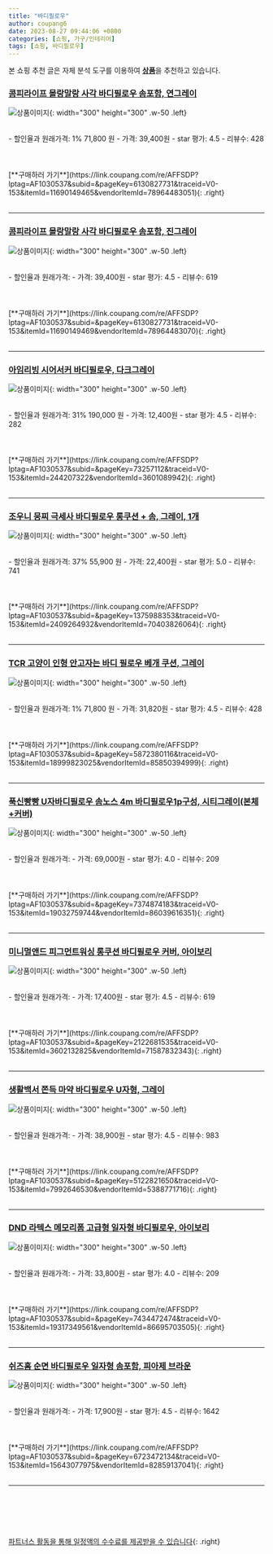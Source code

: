```yaml
---
title: "바디필로우"
author: coupang6
date: 2023-08-27 09:44:06 +0800
categories: [쇼핑, 가구/인테리어]
tags: [쇼핑, 바디필로우]
---
```


본 쇼핑 추천 글은 자체 분석 도구를 이용하여 [**상품**](https://link.coupang.com/a/bao1ui)을 추천하고 있습니다.

### [콤피라이프 몰랑말랑 사각 바디필로우 솜포함, 연그레이](https://link.coupang.com/re/AFFSDP?lptag=AF1030537&subid=&pageKey=6130827731&traceid=V0-153&itemId=11690149465&vendorItemId=78964483051)

![상품이미지](https://thumbnail7.coupangcdn.com/thumbnails/remote/230x230ex/image/retail/images/2021/10/18/10/8/8a21e681-1084-48c5-8578-7ec85fa70669.jpg){: width="300" height="300" .w-50 .left}


<br>
- 할인율과 원래가격: 1%  71,800   원
- 가격: 39,400원
- star 평가: 4.5
- 리뷰수: 428
<br>
<br>
<br>
<br>
[**구매하러 가기**](https://link.coupang.com/re/AFFSDP?lptag=AF1030537&subid=&pageKey=6130827731&traceid=V0-153&itemId=11690149465&vendorItemId=78964483051){: .right}
<br>
<br>

---

### [콤피라이프 몰랑말랑 사각 바디필로우 솜포함, 진그레이](https://link.coupang.com/re/AFFSDP?lptag=AF1030537&subid=&pageKey=6130827731&traceid=V0-153&itemId=11690149469&vendorItemId=78964483070)

![상품이미지](https://thumbnail7.coupangcdn.com/thumbnails/remote/230x230ex/image/retail/images/2021/10/18/10/8/d842ee2b-67d1-41cd-a5bc-387447a32523.jpg){: width="300" height="300" .w-50 .left}


<br>
- 할인율과 원래가격: 
- 가격: 39,400원
- star 평가: 4.5
- 리뷰수: 619
<br>
<br>
<br>
<br>
[**구매하러 가기**](https://link.coupang.com/re/AFFSDP?lptag=AF1030537&subid=&pageKey=6130827731&traceid=V0-153&itemId=11690149469&vendorItemId=78964483070){: .right}
<br>
<br>

---

### [아임리빙 시어서커 바디필로우, 다크그레이](https://link.coupang.com/re/AFFSDP?lptag=AF1030537&subid=&pageKey=73257112&traceid=V0-153&itemId=244207322&vendorItemId=3601089942)

![상품이미지](https://thumbnail6.coupangcdn.com/thumbnails/remote/230x230ex/image/retail/images/7795734453381787-841d601c-e3dc-4ad3-97e1-0eca8a549667.jpg){: width="300" height="300" .w-50 .left}


<br>
- 할인율과 원래가격: 31%  190,000   원
- 가격: 12,400원
- star 평가: 4.5
- 리뷰수: 282
<br>
<br>
<br>
<br>
[**구매하러 가기**](https://link.coupang.com/re/AFFSDP?lptag=AF1030537&subid=&pageKey=73257112&traceid=V0-153&itemId=244207322&vendorItemId=3601089942){: .right}
<br>
<br>

---

### [조우니 뭉찌 극세사 바디필로우 롱쿠션 + 솜, 그레이, 1개](https://link.coupang.com/re/AFFSDP?lptag=AF1030537&subid=&pageKey=1375988353&traceid=V0-153&itemId=2409264932&vendorItemId=70403826064)

![상품이미지](https://thumbnail10.coupangcdn.com/thumbnails/remote/230x230ex/image/retail/images/4274034875023885-bdade796-a7c9-4d89-91b4-64fcf9acce85.jpg){: width="300" height="300" .w-50 .left}


<br>
- 할인율과 원래가격: 37%  55,900   원
- 가격: 22,400원
- star 평가: 5.0
- 리뷰수: 741
<br>
<br>
<br>
<br>
[**구매하러 가기**](https://link.coupang.com/re/AFFSDP?lptag=AF1030537&subid=&pageKey=1375988353&traceid=V0-153&itemId=2409264932&vendorItemId=70403826064){: .right}
<br>
<br>

---

### [TCR 고양이 인형 안고자는 바디 필로우 베개 쿠션, 그레이](https://link.coupang.com/re/AFFSDP?lptag=AF1030537&subid=&pageKey=5872380116&traceid=V0-153&itemId=18999823025&vendorItemId=85850394999)

![상품이미지](https://thumbnail10.coupangcdn.com/thumbnails/remote/230x230ex/image/rs_quotation_api/02gvitem/6db01837723d434fbbdb4d6c34bb5f21.jpg){: width="300" height="300" .w-50 .left}


<br>
- 할인율과 원래가격: 1%  71,800   원
- 가격: 31,820원
- star 평가: 4.5
- 리뷰수: 428
<br>
<br>
<br>
<br>
[**구매하러 가기**](https://link.coupang.com/re/AFFSDP?lptag=AF1030537&subid=&pageKey=5872380116&traceid=V0-153&itemId=18999823025&vendorItemId=85850394999){: .right}
<br>
<br>

---

### [푹신빵빵 U자바디필로우 솜노스 4m 바디필로우1p구성, 시티그레이(본체+커버)](https://link.coupang.com/re/AFFSDP?lptag=AF1030537&subid=&pageKey=7374874183&traceid=V0-153&itemId=19032759744&vendorItemId=86039616351)

![상품이미지](https://thumbnail6.coupangcdn.com/thumbnails/remote/230x230ex/image/vendor_inventory/b124/9a7f2b8bf7f3ef4521e1f15071ce3847d643e0c9c233248aae875b94a3d0.png){: width="300" height="300" .w-50 .left}


<br>
- 할인율과 원래가격: 
- 가격: 69,000원
- star 평가: 4.0
- 리뷰수: 209
<br>
<br>
<br>
<br>
[**구매하러 가기**](https://link.coupang.com/re/AFFSDP?lptag=AF1030537&subid=&pageKey=7374874183&traceid=V0-153&itemId=19032759744&vendorItemId=86039616351){: .right}
<br>
<br>

---

### [미니멀앤드 피그먼트워싱 롱쿠션 바디필로우 커버, 아이보리](https://link.coupang.com/re/AFFSDP?lptag=AF1030537&subid=&pageKey=2122681535&traceid=V0-153&itemId=3602132825&vendorItemId=71587832343)

![상품이미지](https://thumbnail6.coupangcdn.com/thumbnails/remote/230x230ex/image/retail/images/2020/09/16/12/2/bb992441-08f8-4b92-b321-80358e990da7.jpg){: width="300" height="300" .w-50 .left}


<br>
- 할인율과 원래가격: 
- 가격: 17,400원
- star 평가: 4.5
- 리뷰수: 619
<br>
<br>
<br>
<br>
[**구매하러 가기**](https://link.coupang.com/re/AFFSDP?lptag=AF1030537&subid=&pageKey=2122681535&traceid=V0-153&itemId=3602132825&vendorItemId=71587832343){: .right}
<br>
<br>

---

### [생활백서 쫀득 마약 바디필로우 U자형, 그레이](https://link.coupang.com/re/AFFSDP?lptag=AF1030537&subid=&pageKey=5122821650&traceid=V0-153&itemId=7992646530&vendorItemId=5388771716)

![상품이미지](https://thumbnail6.coupangcdn.com/thumbnails/remote/230x230ex/image/retail/images/13726527184319832-88987bf7-af9a-47af-beed-477f46e0cf38.jpg){: width="300" height="300" .w-50 .left}


<br>
- 할인율과 원래가격: 
- 가격: 38,900원
- star 평가: 4.5
- 리뷰수: 983
<br>
<br>
<br>
<br>
[**구매하러 가기**](https://link.coupang.com/re/AFFSDP?lptag=AF1030537&subid=&pageKey=5122821650&traceid=V0-153&itemId=7992646530&vendorItemId=5388771716){: .right}
<br>
<br>

---

### [DND 라텍스 메모리폼 고급형 일자형 바디필로우, 아이보리](https://link.coupang.com/re/AFFSDP?lptag=AF1030537&subid=&pageKey=7434472474&traceid=V0-153&itemId=19317349561&vendorItemId=86695703505)

![상품이미지](https://thumbnail6.coupangcdn.com/thumbnails/remote/230x230ex/image/retail/images/1182475613148148-1598a5f4-ce29-4810-9dbe-a298a8907d22.jpg){: width="300" height="300" .w-50 .left}


<br>
- 할인율과 원래가격: 
- 가격: 33,800원
- star 평가: 4.0
- 리뷰수: 209
<br>
<br>
<br>
<br>
[**구매하러 가기**](https://link.coupang.com/re/AFFSDP?lptag=AF1030537&subid=&pageKey=7434472474&traceid=V0-153&itemId=19317349561&vendorItemId=86695703505){: .right}
<br>
<br>

---

### [쉬즈홈 순면 바디필로우 일자형 솜포함, 피아제 브라운](https://link.coupang.com/re/AFFSDP?lptag=AF1030537&subid=&pageKey=6723472134&traceid=V0-153&itemId=15643077975&vendorItemId=82859137041)

![상품이미지](https://thumbnail6.coupangcdn.com/thumbnails/remote/230x230ex/image/rs_quotation_api/qp4sule7/36c5487c16fb41f09a369af89d1cfe62.jpg){: width="300" height="300" .w-50 .left}


<br>
- 할인율과 원래가격: 
- 가격: 17,900원
- star 평가: 4.5
- 리뷰수: 1642
<br>
<br>
<br>
<br>
[**구매하러 가기**](https://link.coupang.com/re/AFFSDP?lptag=AF1030537&subid=&pageKey=6723472134&traceid=V0-153&itemId=15643077975&vendorItemId=82859137041){: .right}
<br>
<br>

---
<br><br><br><br><br> [파트너스 활동을 통해 일정액의 수수료를 제공받을 수 있습니다](https://link.coupang.com/a/bao1ui){: .right}